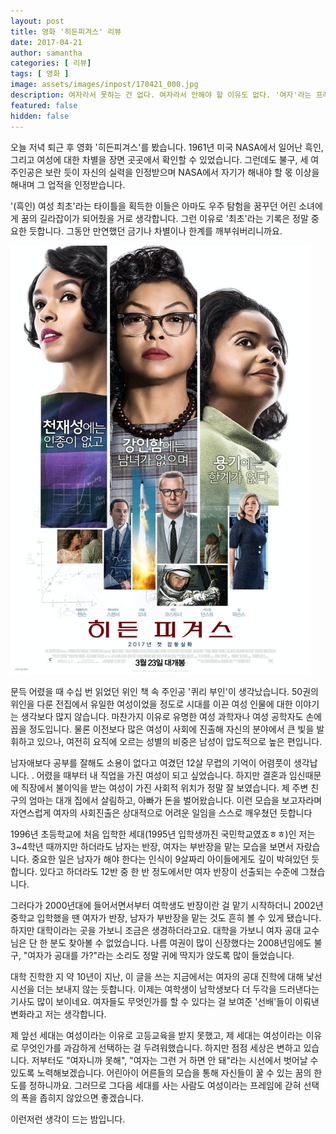 ```yaml
---
layout: post
title: 영화 '히든피겨스' 리뷰
date: 2017-04-21
author: samantha
categories: [ 리뷰]
tags: [ 영화 ]
image: assets/images/inpost/170421_000.jpg
description: 여자라서 못하는 건 없다. 여자라서 안해야 할 이유도 없다. '여자'라는 프레임에서 이제는 벗어나자. 성별에 관계없이 자신이 할 수 있는 것부터, 해야하는 것부터 해나가보자. 영화를 보고 내가 느낀 점이다.
featured: false
hidden: false
---
```

오늘 저녁 퇴근 후 영화 '히든피겨스'를 봤습니다. 1961년 미국 NASA에서 일어난 흑인, 그리고 여성에 대한 차별을 장면 곳곳에서 확인할 수 있었습니다. 그런데도 불구, 세 여주인공은 보란 듯이 자신의 실력을 인정받으며 NASA에서 자기가 해내야 할 몫 이상을 해내며 그 업적을 인정받습니다.

'(흑인) 여성 최초'라는 타이틀을 획득한 이들은 아마도 우주 탐험을 꿈꾸던 어린 소녀에게 꿈의 길라잡이가 되어줬을 거로 생각합니다. 그런 이유로 '최초'라는 기록은 정말 중요한 듯합니다. 그동안 만연했던 금기나 차별이나 한계를 깨부숴버리니까요.

![](https://github.com/samantha-writer/blog/blob/master/assets/images/inpost/170421_001.jpg?raw=true)

문득 어렸을 때 수십 번 읽었던 위인 책 속 주인공 '퀴리 부인'이 생각났습니다. 50권의 위인을 다룬 전집에서 유일한 여성이었을 정도로 시대를 이끈 여성 인물에 대한 이야기는 생각보다 많지 않습니다. 마찬가지 이유로 유명한 여성 과학자나 여성 공학자도 손에 꼽을 정도입니다. 물론 이전보다 많은 여성이 사회에 진출해 자신의 분야에서 큰 빛을 발휘하고 있으나, 여전히 요직에 오르는 성별의 비중은 남성이 압도적으로 높은 편입니다.

남자애보다 공부를 잘해도 소용이 없다고 여겼던 12살 무렵의 기억이 어렴풋이 생각납니다. . 어렸을 때부터 내 직업을 가진 여성이 되고 싶었습니다. 하지만 결혼과 임신때문에 직장에서 불이익을 받는 여성이 가진 사회적 위치가 정말 잘 보였습니다. 제 주변 친구의 엄마는 대개 집에서 살림하고, 아빠가 돈을 벌어왔습니다. 이런 모습을 보고자라며 자연스럽게 여자의 사회진출은 상대적으로 어려운 일임을 스스로 깨우쳤던 듯합니다

1996년 초등학교에 처음 입학한 세대(1995년 입학생까진 국민학교였죠ㅎㅎ)인 저는 3~4학년 때까지만 하더라도 남자는 반장, 여자는 부반장을 맡는 모습을 보면서 자랐습니다. 중요한 일은 남자가 해야 한다는 인식이 9살짜리 아이들에게도 깊이 박혀있던 듯합니다. 있다고 하더라도 12반 중 한 반 정도에서만 여자 반장이 선출되는 수준에 그쳤습니다.

그러다가 2000년대에 들어서면서부터 여학생도 반장이란 걸 맡기 시작하더니 2002년 중학교 입학했을 땐 여자가 반장, 남자가 부반장을 맡는 것도 흔히 볼 수 있게 됐습니다. 하지만 대학이라는 곳을 가보니 조금은 생경하더라고요. 대학을 가보니 여자 공대 교수님은 단 한 분도 찾아볼 수 없었습니다. 나름 여권이 많이 신장했다는 2008년임에도 불구, "여자가 공대를 가?"라는 소리도 정말 귀에 딱지가 앉도록 많이 들었습니다.

대학 진학한 지 약 10년이 지난, 이 글을 쓰는 지금에서는 여자의 공대 진학에 대해 낯선 시선을 더는 보내지 않는 듯합니다. 이제는 여학생이 남학생보다 더 두각을 드러낸다는 기사도 많이 보이네요. 여자들도 무엇인가를 할 수 있다는 걸 보여준 '선배'들이 이뤄낸 변화라고 저는 생각합니다.

제 앞선 세대는 여성이라는 이유로 고등교육을 받지 못했고, 제 세대는 여성이라는 이유로 무엇인가를 과감하게 선택하는 걸 두려워했습니다. 하지만 점점 세상은 변하고 있습니다. 저부터도 "여자니까 못해", "여자는 그런 거 하면 안 돼"라는 시선에서 벗어날 수 있도록 노력해보겠습니다. 어린아이 어른들의 모습을 통해 자신들이 꿀 수 있는 꿈의 한도를 정하니까요. 그러므로 그다음 세대를 사는 사람도 여성이라는 프레임에 갇혀 선택의 폭을 좁히지 않았으면 좋겠습니다.

이런저런 생각이 드는 밤입니다.

